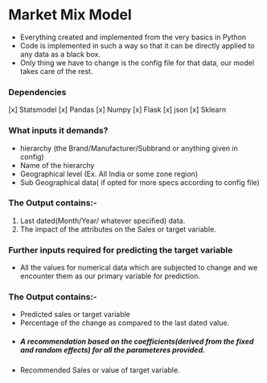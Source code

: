 # Market Mix Model 
- Everything created and implemented from the very basics in Python 
- Code is implemented in such a way so that it can be directly applied to any data as a black box.
- Only thing we have to change is the config file for that data, our model takes care of the rest.

### Dependencies

[x] Statsmodel
[x] Pandas
[x] Numpy 
[x] Flask
[x] json
[x] Sklearn

### What inputs it demands?
- hierarchy (the Brand/Manufacturer/Subbrand or anything given in config)
- Name of the hierarchy
- Geographical level (Ex. All India or some zone region)
- Sub Geographical data( if opted for more specs according to config file)

### The Output contains:-
1. Last dated(Month/Year/ whatever specified) data.
2. The impact of the attributes on the Sales or target variable.

### Further inputs required for predicting the target variable
- All the values for numerical data which are subjected to change and we encounter them as our primary variable for prediction.

### The Output contains:-
- Predicted sales or target variable
- Percentage of the change as compared to the last dated value.
- ##### A recommendation based on the coefficients(derived from the fixed and random effects) for all the parameteres provided.
- Recommended Sales or value of target variable.
